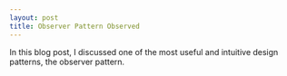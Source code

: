 ```yaml
---
layout: post
title: Observer Pattern Observed
---
```


In this blog post, I discussed one of the most useful and intuitive design patterns, the observer pattern.

